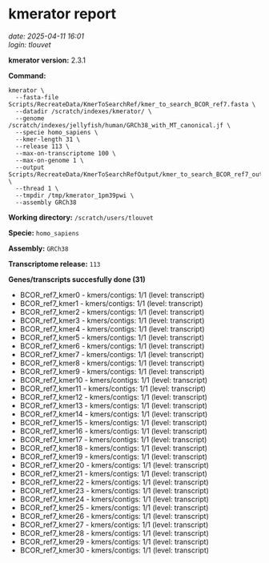 # kmerator report
*date: 2025-04-11 16:01*  
*login: tlouvet*

**kmerator version:** 2.3.1

**Command:**

```
kmerator \
  --fasta-file Scripts/RecreateData/KmerToSearchRef/kmer_to_search_BCOR_ref7.fasta \
  --datadir /scratch/indexes/kmerator/ \
  --genome /scratch/indexes/jellyfish/human/GRCh38_with_MT_canonical.jf \
  --specie homo_sapiens \
  --kmer-length 31 \
  --release 113 \
  --max-on-transcriptome 100 \
  --max-on-genome 1 \
  --output Scripts/RecreateData/KmerToSearchRefOutput/kmer_to_search_BCOR_ref7_output \
  --thread 1 \
  --tmpdir /tmp/kmerator_1pm39pwi \
  --assembly GRCh38
```

**Working directory:** `/scratch/users/tlouvet`

**Specie:** `homo_sapiens`

**Assembly:** `GRCh38`

**Transcriptome release:** `113`

**Genes/transcripts succesfully done (31)**

- BCOR_ref7_kmer0 - kmers/contigs: 1/1 (level: transcript)
- BCOR_ref7_kmer1 - kmers/contigs: 1/1 (level: transcript)
- BCOR_ref7_kmer2 - kmers/contigs: 1/1 (level: transcript)
- BCOR_ref7_kmer3 - kmers/contigs: 1/1 (level: transcript)
- BCOR_ref7_kmer4 - kmers/contigs: 1/1 (level: transcript)
- BCOR_ref7_kmer5 - kmers/contigs: 1/1 (level: transcript)
- BCOR_ref7_kmer6 - kmers/contigs: 1/1 (level: transcript)
- BCOR_ref7_kmer7 - kmers/contigs: 1/1 (level: transcript)
- BCOR_ref7_kmer8 - kmers/contigs: 1/1 (level: transcript)
- BCOR_ref7_kmer9 - kmers/contigs: 1/1 (level: transcript)
- BCOR_ref7_kmer10 - kmers/contigs: 1/1 (level: transcript)
- BCOR_ref7_kmer11 - kmers/contigs: 1/1 (level: transcript)
- BCOR_ref7_kmer12 - kmers/contigs: 1/1 (level: transcript)
- BCOR_ref7_kmer13 - kmers/contigs: 1/1 (level: transcript)
- BCOR_ref7_kmer14 - kmers/contigs: 1/1 (level: transcript)
- BCOR_ref7_kmer15 - kmers/contigs: 1/1 (level: transcript)
- BCOR_ref7_kmer16 - kmers/contigs: 1/1 (level: transcript)
- BCOR_ref7_kmer17 - kmers/contigs: 1/1 (level: transcript)
- BCOR_ref7_kmer18 - kmers/contigs: 1/1 (level: transcript)
- BCOR_ref7_kmer19 - kmers/contigs: 1/1 (level: transcript)
- BCOR_ref7_kmer20 - kmers/contigs: 1/1 (level: transcript)
- BCOR_ref7_kmer21 - kmers/contigs: 1/1 (level: transcript)
- BCOR_ref7_kmer22 - kmers/contigs: 1/1 (level: transcript)
- BCOR_ref7_kmer23 - kmers/contigs: 1/1 (level: transcript)
- BCOR_ref7_kmer24 - kmers/contigs: 1/1 (level: transcript)
- BCOR_ref7_kmer25 - kmers/contigs: 1/1 (level: transcript)
- BCOR_ref7_kmer26 - kmers/contigs: 1/1 (level: transcript)
- BCOR_ref7_kmer27 - kmers/contigs: 1/1 (level: transcript)
- BCOR_ref7_kmer28 - kmers/contigs: 1/1 (level: transcript)
- BCOR_ref7_kmer29 - kmers/contigs: 1/1 (level: transcript)
- BCOR_ref7_kmer30 - kmers/contigs: 1/1 (level: transcript)
